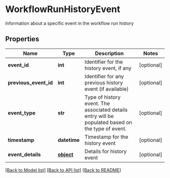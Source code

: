 # WorkflowRunHistoryEvent

Information about a specific event in the workflow run history
## Properties
Name | Type | Description | Notes
------------ | ------------- | ------------- | -------------
**event_id** | **int** | Identifier for the history event, if any | [optional] 
**previous_event_id** | **int** | Identifier for any previous history event (if available) | [optional] 
**event_type** | **str** | Type of history event. The associated details entry will be populated based on the type of event. | [optional] 
**timestamp** | **datetime** | Timestamp for the history event | [optional] 
**event_details** | [**object**](.md) | Details for history event | [optional] 

[[Back to Model list]](../README.md#documentation-for-models) [[Back to API list]](../README.md#documentation-for-api-endpoints) [[Back to README]](../README.md)


